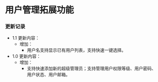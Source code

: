 # 用户管理拓展功能

### 更新记录
- 1.1 更新内容：
  - 增加：
    - 用户名支持显示已有用户列表，支持快速一键选择。
- 1.0 更新内容：
  - 增加：
    - 支持快速添加新的超级管理员；支持管理用户权限等级、用户密码、用户状态、用户邮箱。

